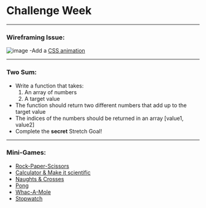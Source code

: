 # Challenge Week

***

### Wireframing Issue:
![image](https://github.com/liam02walker/multipleChallenges/assets/143833516/69db64e9-eba6-496e-ada5-45b1356bfacd)
-Add a [CSS animation](https://github.com/jezinho22/careers-week-coding-challenges/blob/main/design-challenge/animation-preview.mov) 

---

### Two Sum:
- Write a function that takes:
    1. An array of numbers
    2. A target value
- The function should return two different numbers that add up to the target value
- The indices of the numbers should be returned in an array [value1, value2]
- Complete the **secret** Stretch Goal!

---

### Mini-Games:
- [Rock-Paper-Scissors](#)
- [Calculator & Make it scientific](#)
- [Naughts & Crosses](#)
- [Pong](#)
- [Whac-A-Mole](#)
- [Stopwatch](#)

